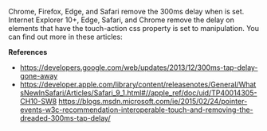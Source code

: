 Chrome, Firefox, Edge, and Safari remove the 300ms delay when <meta name="viewport" content="width=device-width"> is set.
Internet Explorer 10+, Edge, Safari, and Chrome remove the delay on elements that have the touch-action css property is set to manipulation.
You can find out more in these articles: 

**References**

* https://developers.google.com/web/updates/2013/12/300ms-tap-delay-gone-away 
* https://developer.apple.com/library/content/releasenotes/General/WhatsNewInSafari/Articles/Safari_9_1.html#//apple_ref/doc/uid/TP40014305-CH10-SW8 https://blogs.msdn.microsoft.com/ie/2015/02/24/pointer-events-w3c-recommendation-interoperable-touch-and-removing-the-dreaded-300ms-tap-delay/